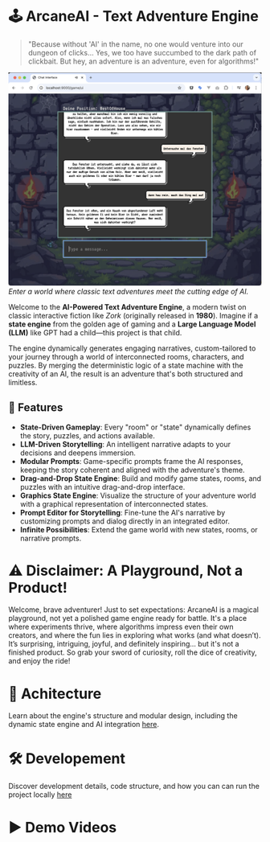 # 🕹️ ArcaneAI - Text Adventure Engine
> "Because without 'AI' in the name, no one would venture into our dungeon of clicks... Yes, we too have succumbed to the dark path of clickbait. But hey, an adventure is an adventure, even for algorithms!"

![Game Screenshot](./images/screnshoot.png)  
_Enter a world where classic text adventures meet the cutting edge of AI._

Welcome to the **AI-Powered Text Adventure Engine**, a modern twist on classic interactive fiction like _Zork_ (originally released in **1980**). Imagine if a **state engine** from the golden age of gaming and a **Large Language Model (LLM)** like GPT had a child—this project is that child.

The engine dynamically generates engaging narratives, custom-tailored to your journey through a world of interconnected rooms, characters, and puzzles. By merging the deterministic logic of a state machine with the creativity of an AI, the result is an adventure that's both structured and limitless.


## 🚀 Features
- **State-Driven Gameplay**: Every "room" or "state" dynamically defines the story, puzzles, and actions available.
- **LLM-Driven Storytelling**: An intelligent narrative adapts to your decisions and deepens immersion.
- **Modular Prompts**: Game-specific prompts frame the AI responses, keeping the story coherent and aligned with the adventure's theme.
- **Drag-and-Drop State Engine**: Build and modify game states, rooms, and puzzles with an intuitive drag-and-drop interface.
- **Graphics State Engine**: Visualize the structure of your adventure world with a graphical representation of interconnected states.
- **Prompt Editor for Storytelling**: Fine-tune the AI's narrative by customizing prompts and dialog directly in an integrated editor.
- **Infinite Possibilities**: Extend the game world with new states, rooms, or narrative prompts.

# ⚠️ Disclaimer: A Playground, Not a Product!
Welcome, brave adventurer! Just to set expectations: ArcaneAI is a magical playground, not yet a polished game engine ready for battle. It's a place where experiments thrive, where algorithms impress even their own creators, and where the fun lies in exploring what works (and what doesn’t). It’s surprising, intriguing, joyful, and definitely inspiring... but it's not a finished product. So grab your sword of curiosity, roll the dice of creativity, and enjoy the ride!



# 📐 Achitecture
Learn about the engine's structure and modular design, including the dynamic state engine and AI integration [here](./ARCHITECTURE.md).



# 🛠️ Developement
Discover development details, code structure, and how you can can run the project locally [here](./DEVELOPMENT.md)

# ▶️ Demo Videos


